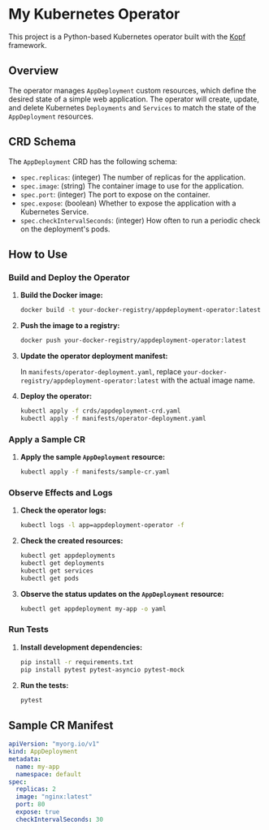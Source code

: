 # My Kubernetes Operator

This project is a Python-based Kubernetes operator built with the [Kopf](https://kopf.readthedocs.io/) framework.

## Overview

The operator manages `AppDeployment` custom resources, which define the desired state of a simple web application. The operator will create, update, and delete Kubernetes `Deployments` and `Services` to match the state of the `AppDeployment` resources.

## CRD Schema

The `AppDeployment` CRD has the following schema:

- `spec.replicas`: (integer) The number of replicas for the application.
- `spec.image`: (string) The container image to use for the application.
- `spec.port`: (integer) The port to expose on the container.
- `spec.expose`: (boolean) Whether to expose the application with a Kubernetes Service.
- `spec.checkIntervalSeconds`: (integer) How often to run a periodic check on the deployment's pods.

## How to Use

### Build and Deploy the Operator

1.  **Build the Docker image:**

    ```bash
    docker build -t your-docker-registry/appdeployment-operator:latest .
    ```

2.  **Push the image to a registry:**

    ```bash
    docker push your-docker-registry/appdeployment-operator:latest
    ```

3.  **Update the operator deployment manifest:**

    In `manifests/operator-deployment.yaml`, replace `your-docker-registry/appdeployment-operator:latest` with the actual image name.

4.  **Deploy the operator:**

    ```bash
    kubectl apply -f crds/appdeployment-crd.yaml
    kubectl apply -f manifests/operator-deployment.yaml
    ```

### Apply a Sample CR

1.  **Apply the sample `AppDeployment` resource:**

    ```bash
    kubectl apply -f manifests/sample-cr.yaml
    ```

### Observe Effects and Logs

1.  **Check the operator logs:**

    ```bash
    kubectl logs -l app=appdeployment-operator -f
    ```

2.  **Check the created resources:**

    ```bash
    kubectl get appdeployments
    kubectl get deployments
    kubectl get services
    kubectl get pods
    ```

3.  **Observe the status updates on the `AppDeployment` resource:**

    ```bash
    kubectl get appdeployment my-app -o yaml
    ```

### Run Tests

1.  **Install development dependencies:**

    ```bash
    pip install -r requirements.txt
    pip install pytest pytest-asyncio pytest-mock
    ```

2.  **Run the tests:**

    ```bash
    pytest
    ```

## Sample CR Manifest

```yaml
apiVersion: "myorg.io/v1"
kind: AppDeployment
metadata:
  name: my-app
  namespace: default
spec:
  replicas: 2
  image: "nginx:latest"
  port: 80
  expose: true
  checkIntervalSeconds: 30
```
